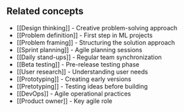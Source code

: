 

## Related concepts

- [[Design thinking]] - Creative problem-solving approach
- [[Problem definition]] - First step in ML projects
- [[Problem framing]] - Structuring the solution approach
- [[Sprint planning]] - Agile planning sessions
- [[Daily stand-ups]] - Regular team synchronization
- [[Beta testing]] - Pre-release testing phase
- [[User research]] - Understanding user needs
- [[Prototyping]] - Creating early versions
- [[Pretotyping]] - Testing ideas before building
- [[DevOps]] - Agile operational practices
- [[Product owner]] - Key agile role
